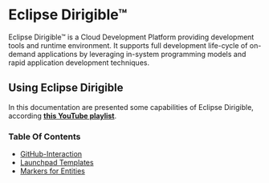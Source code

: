 # Eclipse Dirigible™

Eclipse Dirigible™ is a Cloud Development Platform providing development tools and runtime environment. It supports full development life-cycle of on-demand applications by leveraging in-system programming models and rapid application development techniques.

## Using Eclipse Dirigible
In this documentation are presented some capabilities of Eclipse Dirigible, according [**this YouTube playlist**](https://www.youtube.com/playlist?list=PLNKd01MEkVeJYLtQ2S4HZyDQ1turGCZwr).

### Table Of Contents
- [GitHub-Interaction][1]
- [Launchpad Templates][2]
- [Markers for Entities][3]

[1]: https://github.com/dirigiblelabs/curriculum/tree/master/IvanIvanov/documentation/Dirigible-GitHub-Interaction.md
[2]: https://github.com/dirigiblelabs/curriculum/tree/master/IvanIvanov/documentation/Dirigible-Launchpad-Templates.md
[3]: https://github.com/dirigiblelabs/curriculum/tree/master/IvanIvanov/documentation/Dirigible-Markers-for-Entities.md
